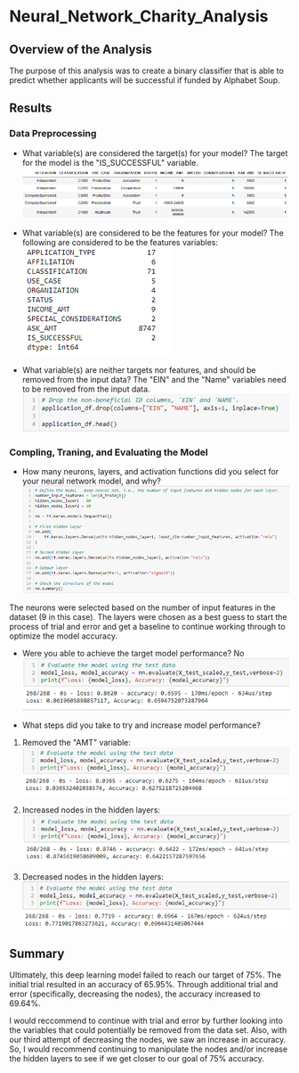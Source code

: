 # Neural_Network_Charity_Analysis

## Overview of the Analysis
The purpose of this analysis was to create a binary classifier that is able to predict whether applicants will be successful if funded by Alphabet Soup.

## Results

### Data Preprocessing

* What variable(s) are considered the target(s) for your model?
        The target for the model is the "IS_SUCCESSFUL" variable.
        ![](images/target.png)
* What variable(s) are considered to be the features for your model?
        The following are considered to be the features variables:
        ![](images/features.png)

* What variable(s) are neither targets nor features, and should be removed from the input data?
        The "EIN" and the "Name" variables need to be removed from the input data.
        ![](images/no_target_feature.png)

### Compling, Traning, and Evaluating the Model

* How many neurons, layers, and activation functions did you select for your neural network model, and why?
        ![](images/initial_attempt.png)

The neurons were selected based on the number of input features in the dataset (9 in this case).  The layers were chosen as a best guess to start the process of trial and error and get a baseline to continue working through to optimize the model accuracy.

* Were you able to achieve the target model performance?  No
        ![](images/initial_attempt_accuracy.png)

* What steps did you take to try and increase model performance?
1. Removed the "AMT" variable:
        ![](images/optimization_v1.png)

2. Increased nodes in the hidden layers:
        ![](images/optimization_v2.png)

3. Decreased nodes in the hidden layers:
        ![](images/optimization_v3.png)


## Summary

Ultimately, this deep learning model failed to reach our target of 75%.  The initial trial resulted in an accuracy of 65.95%. Through additional trial and error (specifically, decreasing the nodes), the accuracy increased to 69.64%.

I would reccommend to continue with trial and error by further looking into the variables that could potentially be removed from the data set.  Also, with our third attempt of decreasing the nodes, we saw an increase in accuracy.  So, I would recommend continuing to manipulate the nodes and/or increase the hidden layers to see if we get closer to our goal of 75% accuracy.